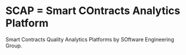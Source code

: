 # SCAP = Smart COntracts Analytics Platform
Smart Contracts Quality Analytics Platforms by SOftware Engineering Group.
